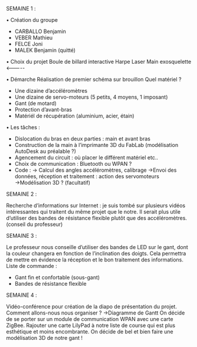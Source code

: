 
SEMAINE 1 :

• Création du groupe 
-	CARBALLO Benjamin
-	VEBER Mathieu
-	FELCE Joni
-	MALEK Benjamin (quitté)

• Choix du projet 
Boule de billard interactive
Harpe Laser
Main exosquelette <-----

• Démarche
Réalisation de premier schéma sur brouillon 
Quel matériel ?
-	Une dizaine d’accéléromètres
-	Une dizaine de servo-moteurs (5 petits, 4 moyens, 1 imposant)
-	Gant (de motard)
-	Protection d’avant-bras
-	Matériél de récupération (aluminium, acier, étain)

• Les tâches :
-	Dislocation du bras en deux parties : main et avant bras
-	Construction de la main à l’imprimante 3D du FabLab (modélisation AutoDesk au préalable ?)
-	Agencement du circuit : où placer le différent matériel etc.. 
-	Choix de communication : Bluetooth ou WPAN ?
-	Code : → Calcul des angles accéléromètres, calibrage
      →Envoi des données, réception et traitement : action des servomoteurs
      →Modélisation 3D ? (facultatif)

SEMAINE 2 :

Recherche d’informations sur Internet : je suis tombé sur plusieurs vidéos intéressantes qui traitent du même projet que le notre. 
Il serait plus utile d’utiliser des bandes de résistance flexible plutôt que des accéléromètres. (conseil du professeur)

SEMAINE 3 :

Le professeur nous conseille d’utiliser des bandes de LED sur le gant, dont la couleur changera en fonction de l’inclination des doigts. Cela permettra de mettre en évidence la réception et le bon traitement des informations.
Liste de commande :
-	Gant fin et confortable (sous-gant)
-	Bandes de résistance flexible

SEMAINE 4 :

Vidéo-conférence pour création de la diapo de présentation du projet.
Comment allons-nous nous organiser ? →Diagramme de Gantt
On décide de se porter sur un module de communication WPAN avec une carte ZigBee.
Rajouter une carte LilyPad à notre liste de course qui est plus esthétique et moins encombrante.
On décide de bel et bien faire une modélisation 3D de notre gant !

